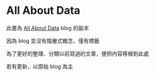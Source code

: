 # All About Data

此書為 [All About Data](https://data.leafwind.tw) blog 的副本

因為 blog 並沒有階層式概念，僅有標籤

為了更好的整理、分類以前寫過的文章，便把內容移植到此處

若有更新，以原始 blog 為主